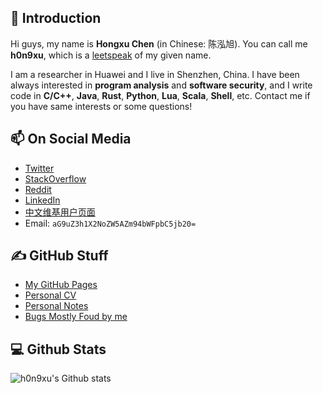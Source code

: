 ## 👋 Introduction

Hi guys, my name is **Hongxu Chen** (in Chinese: 陈泓旭). You can call me **h0n9xu**, which is a [leetspeak](https://en.wikipedia.org/wiki/Leet) of my given name.

I am a researcher in Huawei and I live in Shenzhen, China. I have been always interested in **program analysis** and **software security**, and I write code in **C/C++**, **Java**, **Rust**, **Python**, **Lua**, **Scala**, **Shell**, etc. Contact me if you have same interests or some questions!

## 📫 On Social Media

- [Twitter](https://twitter.com/hongxuchen)
- [StackOverflow](https://stackoverflow.com/users/528929/hongxu-chen)
- [Reddit](https://www.reddit.com/user/hongxuchen)
- [LinkedIn](https://www.linkedin.com/in/hongxu-chen-09a97640/)
- [中文维基用户页面](https://zh.wikipedia.org/wiki/User:HongxuChen#%E5%9F%BA%E6%9C%AC%E4%BF%A1%E6%81%AF)
- Email: `aG9uZ3h1X2NoZW5AZm94bWFpbC5jb20=`

## ✍️ GitHub Stuff
- [My GitHub Pages](https://hongxuchen.github.io/)
- [Personal CV](https://github.com/hongxuchen/hongxuchen.github.io/blob/master/static/pdf/CV.pdf)
- [Personal Notes](https://github.com/The-Wallfacer-Plan/notes)
- [Bugs Mostly Foud by me](https://github.com/fot-the-fuzzer/pocs)
 
## 💻 Github Stats

![h0n9xu's Github stats](https://github-readme-stats.vercel.app/api?username=HongxuChen&show_icons=true)
